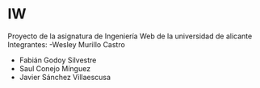# IW
Proyecto de la asignatura de Ingeniería Web de la universidad de alicante 
Integrantes:
-Wesley Murillo Castro
- Fabián Godoy Silvestre
- Saul Conejo Mínguez
- Javier Sánchez Villaescusa

